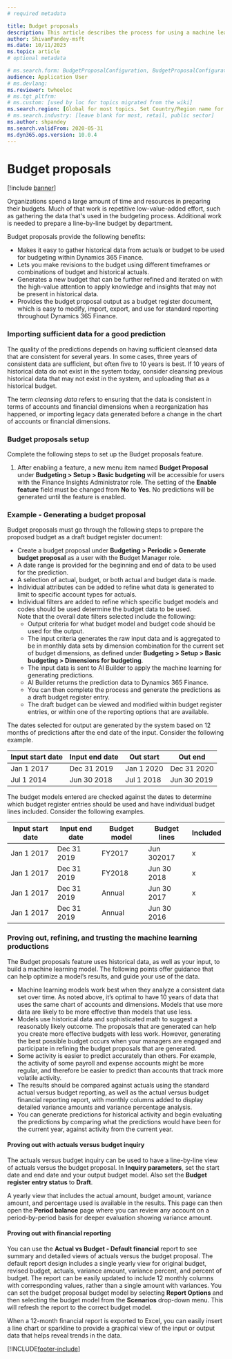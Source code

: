 ```yaml
---
# required metadata

title: Budget proposals
description: This article describes the process for using a machine learning model with your organization's historical data to generate a budget proposal.
author: ShivamPandey-msft
ms.date: 10/11/2023
ms.topic: article
# optional metadata

# ms.search.form: BudgetProposalConfiguration, BudgetProposalConfigurationWizard  
audience: Application User
# ms.devlang: 
ms.reviewer: twheeloc
# ms.tgt_pltfrm: 
# ms.custom: [used by loc for topics migrated from the wiki]
ms.search.region: [Global for most topics. Set Country/Region name for localizations]
# ms.search.industry: [leave blank for most, retail, public sector]
ms.author: shpandey
ms.search.validFrom: 2020-05-31 
ms.dyn365.ops.version: 10.0.4
---
```


# Budget proposals

[!include [banner](../includes/banner.md)]

Organizations spend a large amount of time and resources in preparing their budgets. Much of that work is repetitive low-value-added effort, such as gathering the data that's used in the budgeting process. Additional work is needed to prepare a line-by-line budget by department. 

Budget proposals provide the following benefits:
* Makes it easy to gather historical data from actuals or budget to be used for budgeting within Dynamics 365 Finance. 
* Lets you make revisions to the budget using different timeframes or combinations of budget and historical actuals. 
* Generates a new budget that can be further refined and iterated on with the high-value attention to apply knowledge and insights that may not be present in historical data.
* Provides the budget proposal output as a budget register document, which is easy to modify, import, export, and use for standard reporting throughout Dynamics 365 Finance.

### Importing sufficient data for a good prediction
The quality of the predictions depends on having sufficient cleansed data that are consistent for several years. In some cases, three years of consistent data are sufficient, but often five to 10 years is best. If 10 years of historical data do not exist in the system today, consider cleansing previous historical data that may not exist in the system, and uploading that as a historical budget. 

The term *cleansing data* refers to ensuring that the data is consistent in terms of accounts and financial dimensions when a reorganization has happened, or importing legacy data generated before a change in the chart of accounts or financial dimensions. 

### Budget proposals setup
Complete the following steps to set up the Budget proposals feature.

1. After enabling a feature, a new menu item named **Budget Proposal** under **Budgeting > Setup > Basic budgeting** will be accessible for users with the Finance Insights Administrator role. The setting of the **Enable feature** field must be changed from **No** to **Yes**. No predictions will be generated until the feature is enabled. 

### Example - Generating a budget proposal
Budget proposals must go through the following steps to prepare the proposed budget as a draft budget register document:

- Create a budget proposal under **Budgeting > Periodic > Generate budget proposal** as a user with the Budget Manager role.
- A date range is provided for the beginning and end of data to be used for the prediction.
- A selection of actual, budget, or both actual and budget data is made.
- Individual attributes can be added to refine what data is generated to limit to specific account types for actuals.
- Individual filters are added to refine which specific budget models and codes should be used determine the budget data to be used. <br>
Note that the overall date filters selected include the following:  
   - Output criteria for what budget model and budget code should be used for the output.
   - The input criteria generates the raw input data and is aggregated to be in monthly data sets by dimension combination for the current set of budget dimensions, as defined under **Budgeting > Setup > Basic budgeting > Dimensions for budgeting**.
   - The input data is sent to AI Builder to apply the machine learning for generating predictions.
   - AI Builder returns the prediction data to Dynamics 365 Finance.
   - You can then complete the process and generate the predictions as a draft budget register entry.
   - The draft budget can be viewed and modified within budget register entries, or within one of the reporting options that are available.

The dates selected for output are generated by the system based on 12 months of predictions after the end date of the input. 
Consider the following example.

| Input start date  | Input end date| Out start    | Out end     |
|-------------------|---------------|--------------|-------------|
| Jan 1 2017        | Dec 31 2019   | Jan 1 2020   | Dec 31 2020 | 
| Jul 1 2014        | Jun 30 2018   | Jul 1 2018   | Jun 30 2019 |

The budget models entered are checked against the dates to determine which budget register entries should be used and have individual budget lines included.
Consider the following examples.

| Input start date  | Input end date| Budget model | Budget lines| Included  |
|-------------------|---------------|--------------|-------------|-----------|
| Jan 1 2017        | Dec 31 2019   | FY2017       | Jun 302017  | x         |
| Jan 1 2017        | Dec 31 2019   | FY2018       | Jun 30 2018 | x         |
| Jan 1 2017        | Dec 31 2019   | Annual       | Jun 30 2017 | x         |
| Jan 1 2017        | Dec 31 2019   | Annual       | Jun 30 2016 |           |


### Proving out, refining, and trusting the machine learning productions
The Budget proposals feature uses historical data, as well as your input, to build a machine learning model. The following points offer guidance that can help optimize a model’s results, and guide your use of the data.

- Machine learning models work best when they analyze a consistent data set over time. As noted above, it’s optimal to have 10 years of data that uses the same chart of accounts and dimensions. Models that use more data are likely to be more effective than models that use less. 
- Models use historical data and sophisticated math to suggest a reasonably likely outcome. The proposals that are generated can help you create more effective budgets with less work. However, generating the best possible budget occurs when your managers are engaged and participate in refining the budget proposals that are generated. 
- Some activity is easier to predict accurately than others. For example, the activity of some payroll and expense accounts might be more regular, and therefore be easier to predict than accounts that track more volatile activity.
- The results should be compared against actuals using the standard actual versus budget reporting, as well as the actual versus budget financial reporting report, with monthly columns added to display detailed variance amounts and variance percentage analysis. 
- You can generate predictions for historical activity and begin evaluating the predictions by comparing what the predictions would have been for the current year, against activity from the current year.

#### Proving out with actuals versus budget inquiry
The actuals versus budget inquiry can be used to have a line-by-line view of actuals versus the budget proposal. In **Inquiry parameters**, set the start date and end date and your output budget model. Also set the **Budget register entry status** to **Draft**. 

A yearly view that includes the actual amount, budget amount, variance amount, and percentage used is available in the results. This page can then open the **Period balance** page where you can review any account on a period-by-period basis for deeper evaluation showing variance amount. 

#### Proving out with financial reporting
You can use the **Actual vs Budget - Default financial** report to see summary and detailed views of actuals versus the budget proposal. The default report design includes a single yearly view for original budget, revised budget, actuals, variance amount, variance percent, and percent of budget. The report can be easily updated to include 12 monthly columns with corresponding values, rather than a single amount with variances. You can set the budget proposal budget model by selecting **Report Options** and then selecting the budget model from the **Scenarios** drop-down menu. This will refresh the report to the correct budget model. 

When a 12-month financial report is exported to Excel, you can easily insert a line chart or sparkline to provide a graphical view of the input or output data that helps reveal trends in the data.

[!INCLUDE[footer-include](../../includes/footer-banner.md)]
